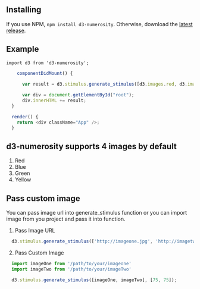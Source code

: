 
## Installing

If you use NPM, `npm install d3-numerosity`. Otherwise, download the [latest release](https://github.com/d3/d3-numerosity/releases/latest).

## Example

`import d3 from 'd3-numerosity';`

```javascript
    componentDidMount() {

      var result = d3.stimulus.generate_stimulus([d3.images.red, d3.images.green], [75, 75]);
      
      var div = document.getElementById("root");
      div.innerHTML += result;
  }

  render() {
    return <div className="App" />;
  }
```

## d3-numerosity supports 4 images by default
1. Red
2. Blue
3. Green
4. Yellow

## Pass custom image

You can pass image url into generate_stimulus function or you can import image from you project and pass it into function.

1. Pass Image URL
```javascript
  d3.stimulus.generate_stimulus(['http://imageone.jpg', 'http://imagetwo.jpg'], [75, 75]);
```

2. Pass Custom Image

```javascript
  import imageOne from '/path/to/your/imageone'
  import imageTwo from '/path/to/your/imageTwo'

  d3.stimulus.generate_stimulus([imageOne, imageTwo], [75, 75]);

```


<!-- YOUR API DOCUMENTATION HERE. Use bold for symbols (such as constructor and method names) and italics for instances. See the other D3 modules for examples.

<a href="#numerosity" name="numerosity">#</a> <b>numerosity</b>()

Computes the answer to the ultimate question of life, the universe, and everything. -->
